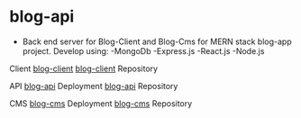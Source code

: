# blog-api
- Back end server for Blog-Client and Blog-Cms for MERN stack blog-app project.
Develop using:
    -MongoDb
    -Express.js
    -React.js
    -Node.js

Client
[blog-client](https://blackboardjournal-927wbbdjo-kurniadikevin.vercel.app/)
[blog-client](https://github.com/kurniadikevin/blog-client) Repository

API
[blog-api](https://blog-api-production-8114.up.railway.app) Deployment
[blog-api](https://github.com/kurniadikevin/blog-api) Repository

CMS
[blog-cms](https://cmsblackboardjournal-oy5v6p5c9-kurniadikevin.vercel.app/) Deployment
[blog-cms](https://github.com/kurniadikevin/blog-cms) Repository

